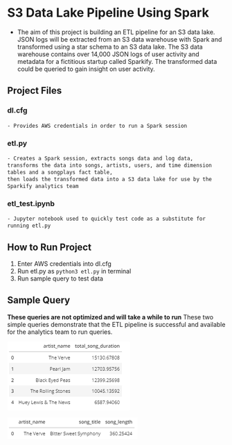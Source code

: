 # S3 Data Lake Pipeline Using Spark

- The aim of this project is building an ETL pipeline for an S3 data lake. JSON logs will be extracted from an S3 data warehouse with Spark and transformed using a star schema to an S3 data lake. The S3 data warehouse contains over 14,000 JSON logs of user activity and metadata for a fictitious startup called Sparkify. The transformed data could be queried to gain insight on user activity. 

## Project Files

### dl.cfg
    - Provides AWS credentials in order to run a Spark session

### etl.py
    - Creates a Spark session, extracts songs data and log data, transforms the data into songs, artists, users, and time dimension tables and a songplays fact table,
    then loads the transformed data into a S3 data lake for use by the Sparkify analytics team
    
### etl_test.ipynb
    - Jupyter notebook used to quickly test code as a substitute for running etl.py 
    
## How to Run Project
1. Enter AWS credentials into dl.cfg
2. Run etl.py as ```python3 etl.py``` in terminal
5. Run sample query to test data


## Sample Query
**These queries are not optimized and will take a while to run**
These two simple queries demonstrate that the ETL pipeline is successful and available for the analytics team to run queries.

![Artists with most minutes of music](artists_songs_sum.png)

![Songs by artist](songs_by_artist_query_image.png)
